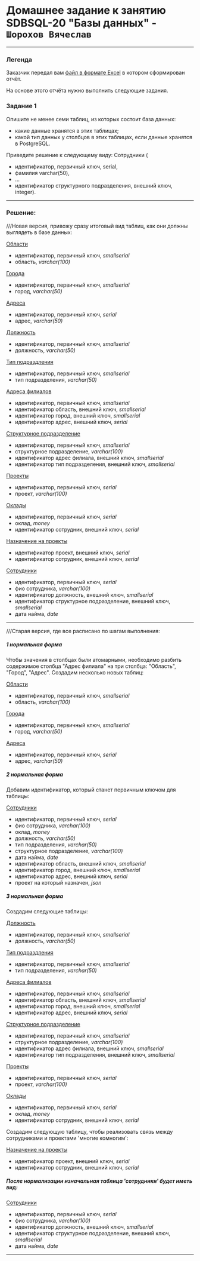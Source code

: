 # Домашнее задание к занятию SDBSQL-20 "Базы данных" - `Шорохов Вячеслав`

---
### Легенда

Заказчик передал вам [файл в формате Excel](hw-12-1.xlsx) в котором сформирован отчёт.

На основе этого отчёта нужно выполнить следующие задания.

### Задание 1

Опишите не менее семи таблиц, из которых состоит база данных:
- какие данные хранятся в этих таблицах;
- какой тип данных у столбцов в этих таблицах, если данные хранятся в PostgreSQL.

Приведите решение к следующему виду:
Сотрудники (
- идентификатор, первичный ключ, serial,
- фамилия varchar(50),
- ...
- идентификатор структурного подразделения, внешний ключ, integer).

---
### Решение:

///Новая версия, привожу сразу итоговый вид таблиц, как они должны выглядеть в базе данных:

<ins>Области</ins>
* идентификатор, первичный ключ, *smallserial*
* область, *varchar(100)*

<ins>Города</ins> 
* идентификатор, первичный ключ, *smallserial*
* город, *varchar(50)*

<ins>Адреса</ins> 
* идентификатор, первичный ключ, *serial*
* адрес, *varchar(50)*

<ins>Должность</ins> 
* идентификатор, первичный ключ, *smallserial*
* должность, *varchar(50)*

<ins>Тип подраздления</ins> 
* идентификатор, первичный ключ, *smallserial*
* тип подразделения, *varchar(50)*

<ins>Адреса филиалов</ins> 
* идентификатор, первичный ключ, *smallserial*
* идентификатор область, внешний ключ, *smallserial*
* идентификатор город, внешний ключ, *smallserial*
* идентификатор адрес, внешний ключ, *serial*

<ins>Структурное подразделение</ins>
* идентификатор, первичный ключ, *smallserial*
* структурное подразделение, *varchar(100)*
* идентификатор адрес филиала, внешний ключ, *smallserial*
* идентификатор тип подразделения, внешний ключ, *smallserial*

<ins>Проекты</ins> 
* идентификатор, первичный ключ, *serial*
* проект, *varchar(100)*

<ins>Оклады</ins> 
* идентификатор, первичный ключ, *serial*
* оклад, *money*
* идентификатор сотрудник, внешний ключ, *serial*

<ins>Назначение на проекты</ins> 
* идентификатор проект, внешний ключ, *serial*
* идентификатор сотрудник, внешний ключ, *serial*

<ins>Сотрудники</ins>
* идентификатор, первичный ключ, *serial*
* фио сотрудника, *varchar(100)*
* идентификатор должность, внешний ключ, *smallserial*
* идентификатор структурное подразделение, внешний ключ, *smallserial*
* дата найма, *date*

---

///Старая версия, где все расписано по шагам выполнения:
##### 1 нормальная форма
Чтобы значения в столбцах были атомарными, необходимо разбить содержимое столбца "Адрес филиала" на три столбца: "Область", "Город", "Адрес".
Создадим несколько новых таблиц:

<ins>Области</ins>
* идентификатор, первичный ключ, *smallserial*
* область, *varchar(100)*

<ins>Города</ins> 
* идентификатор, первичный ключ, *smallserial*
* город, *varchar(50)*

<ins>Адреса</ins> 
* идентификатор, первичный ключ, *serial*
* адрес, *varchar(50)*

##### 2 нормальная форма
Добавим идентификатор, который станет первичным ключом для таблицы:

<ins>Сотрудники</ins> 
* идентификатор, первичный ключ, *serial*
* фио сотрудника, *varchar(100)*
* оклад, *money*
* должность, *varchar(50)*
* тип подразделения, *varchar(50)*
* структурное подразделение, *varchar(100)*
* дата найма, *date*
* идентификатор область, внешний ключ, *smallserial*
* идентификатор город, внешний ключ, *smallserial*
* идентификатор адрес, внешний ключ, *serial*
* проект на который назначен, *json*

##### 3 нормальная форма
Создадим следующие таблицы:

<ins>Должность</ins> 
* идентификатор, первичный ключ, *smallserial*
* должность, *varchar(50)*

<ins>Тип подраздления</ins> 
* идентификатор, первичный ключ, *smallserial*
* тип подразделения, *varchar(50)*

<ins>Адреса филиалов</ins> 
* идентификатор, первичный ключ, *smallserial*
* идентификатор область, внешний ключ, *smallserial*
* идентификатор город, внешний ключ, *smallserial*
* идентификатор адрес, внешний ключ, *serial*

<ins>Структурное подразделение</ins>
* идентификатор, первичный ключ, *smallserial*
* структурное подразделение, *varchar(100)*
* идентификатор адрес филиала, внешний ключ, *smallserial*
* идентификатор тип подразделения, внешний ключ, *smallserial*

<ins>Проекты</ins> 
* идентификатор, первичный ключ, *serial*
* проект, *varchar(100)*

<ins>Оклады</ins> 
* идентификатор, первичный ключ, *serial*
* оклад, *money*
* идентификатор сотрудник, внешний ключ, *serial*

Создадим следующую таблицу, чтобы реализовать связь между сотрудниками и проектами 'многие комногим':

<ins>Назначение на проекты</ins> 
* идентификатор проект, внешний ключ, *serial*
* идентификатор сотрудник, внешний ключ, *serial*

##### После нормализации изначальная таблица 'сотрудники' будет иметь вид:

<ins>Сотрудники</ins>
* идентификатор, первичный ключ, *serial*
* фио сотрудника, *varchar(100)*
* идентификатор должность, внешний ключ, *smallserial*
* идентификатор структурное подразделение, внешний ключ, *smallserial*
* дата найма, *date*

---